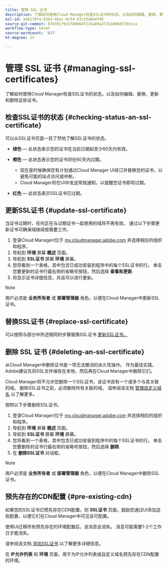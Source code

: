 ```yaml
---
title: 管理 SSL 证书
description: 了解如何使用Cloud Manager检查SSL证书的状态，以及如何编辑、替换、更新和删除这些证书。
exl-id: ad6170f4-93bd-4bac-9c54-63c35a0d4f06
source-git-commit: 878381f9c5780864f218a00a272b1600d578dcca
workflow-type: tm+mt
source-wordcount: '637'
ht-degree: 2%

---
```


# 管理 SSL 证书 {#managing-ssl-certificates}

了解如何使用Cloud Manager检查SSL证书的状态，以及如何编辑、替换、更新和删除这些证书。

## 检查SSL证书的状态 {#checking-status-an-ssl-certificate}

可以从SSL证书页面一目了然地了解SSL证书的状态。

* **绿色**  — 此状态表示您的证书在当前日期起至少60天内有效。

* **橙色**  — 此状态表示您的证书将在60天内过期。
   * 现在是时候确保您有计划通过Cloud Manager UI续订并替换您的证书，以避免可能的站点访问或中断。
   * Cloud Manager将在UI中发送常规通知，以提醒您证书即将过期。

* **红色**  — 此状态表示SSL证书已过期。

## 更新SSL证书 {#update-ssl-certificate}

当证书过期时，任何正在与过期证书一起使用的域将不再有效。 通过以下步骤更新证书可确保域继续按需要工作。

1. 登录Cloud Manager(位于 [my.cloudmanager.adobe.com](https://my.cloudmanager.adobe.com/) 并选择相应的组织和程序。
1. 导航到 **环境** 屏幕 **概述** 页面。
1. 导航到 **SSL证书** 屏幕 **环境** 屏幕。
1. 您将看到一个表格，其中包含已成功安装到程序中的每个SSL证书的行。 单击您要更新的证书行最右侧的省略号按钮，然后选择 **查看和更新**.
1. 将显示证书详细信息，并且可以进行更新。

>[!NOTE]
>
>用户必须是 **业务所有者** 或 **部署管理器** 角色，以便在Cloud Manager中更新SSL证书。

## 替换SSL证书 {#replace-ssl-certificate}

可以按照与部分中所述相同的步骤替换SSL证书 [更新SSL证书。](#update-ssl-certificate)

## 删除 SSL 证书 {#deleting-an-ssl-certificate}

从Cloud Manager中删除证书是一项无法撤消的永久性操作。 作为最佳实践，Adobe建议先将SSL文件保存在本地，然后再在Cloud Manager中删除它们。

Cloud Manager将不允许您删除一个SSL证书，该证书具有一个或多个与其关联的域。 删除SSL证书之前，必须删除所有关联的域。 请参阅该文档 [管理自定义域名](/help/implementing/cloud-manager/custom-domain-names/managing-custom-domain-names.md) 以了解更多。

按照以下步骤删除SSL证书。

1. 登录Cloud Manager(位于 [my.cloudmanager.adobe.com](https://my.cloudmanager.adobe.com/) 并选择相应的组织和程序。
1. 导航到 **环境** 屏幕 **概述** 页面。
1. 导航到 **SSL证书** 屏幕 **环境** 屏幕。
1. 您将看到一个表格，其中包含已成功安装到程序中的每个SSL证书的行。 单击您要删除的证书行最右侧的省略号按钮，然后选择 **删除**.
1. 在 **删除SSL证书** 对话框。

>[!NOTE]
>
>用户必须是 **业务所有者** 或 **部署管理器** 角色，以便在Cloud Manager中删除SSL证书。

## 预先存在的CDN配置 {#pre-existing-cdn}

如果您的SSL证书已预先存在CDN配置，则 **SSL证书** 页面，鼓励您通过UI添加这些配置，以便它们在Cloud Manager中可见且可配置。

使用UI迁移所有预先存在的环境配置后，该消息会消失。 消息可能需要1-2个工作日才能消失。

请参阅该文档 [添加SSL证书](/help/implementing/cloud-manager/managing-ssl-certifications/add-ssl-certificate.md) 以了解更多详细信息。

在 **IP允许列表** 和 **环境** 页面，用于为IP允许列表或自定义域名预先存在CDN配置的环境。
